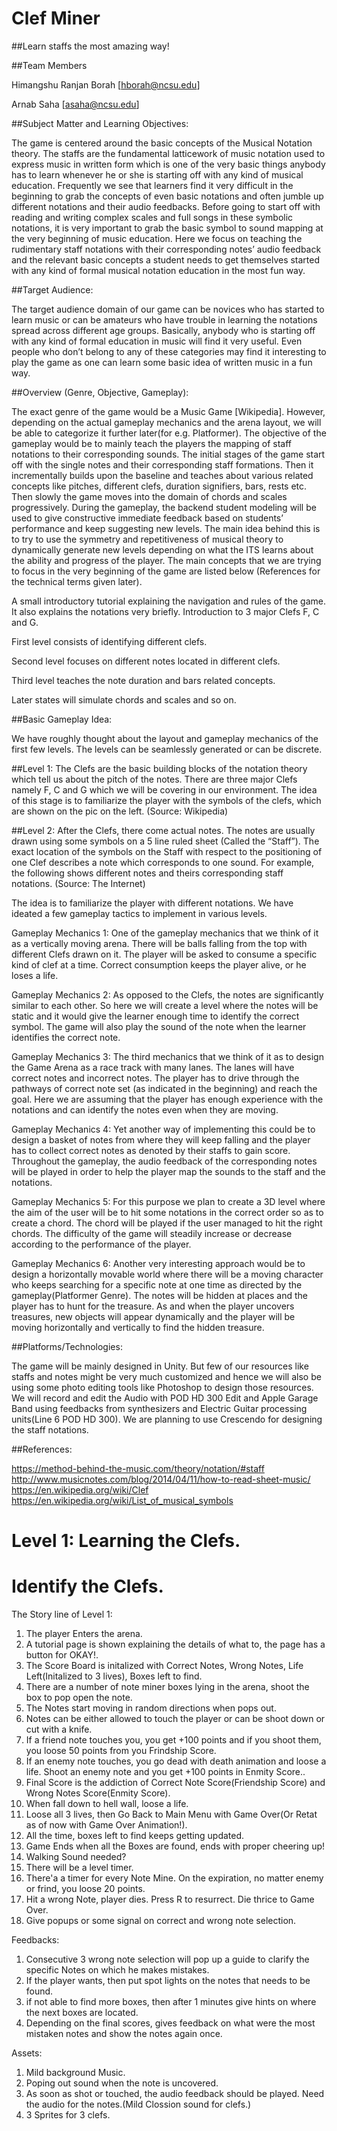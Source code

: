 # Clef Miner
##Learn staffs the most amazing way!


##Team Members

Himangshu Ranjan Borah
[hborah@ncsu.edu]

Arnab Saha
[asaha@ncsu.edu]



##Subject Matter and Learning Objectives:

The game is centered around the basic concepts of the Musical Notation theory. The staffs are the fundamental latticework of music notation used to express music in written form which is one of the very basic things anybody has to learn whenever he or she is starting off with any kind of musical education. Frequently we see that learners find it very difficult in the beginning to grab the concepts of even basic notations and often jumble up different notations and their audio feedbacks. Before going to start off with reading and writing complex scales and full songs in these symbolic notations, it is very important to grab the basic symbol to sound mapping at the very beginning of music education. Here we focus on teaching the rudimentary staff notations with their corresponding notes’ audio feedback and the relevant basic concepts a student needs to get themselves started with any kind of formal musical notation education in the most fun way.

##Target Audience:

The target audience domain of our game can be novices who has started to learn music or can be amateurs who have trouble in learning the notations spread across different age groups. Basically, anybody who is starting off with any kind of formal education in music will find it very useful. Even people who don’t belong to any of these categories may find it interesting to play the game as one can learn some basic idea of written music in a fun way.

##Overview (Genre, Objective, Gameplay):

The exact genre of the game would be a Music Game [Wikipedia]. However, depending on the actual gameplay mechanics and the arena layout, we will be able to categorize it further later(for e.g. Platformer). The objective of the gameplay would be to mainly teach the players the mapping of staff notations to their corresponding sounds. The initial stages of the game start off with the single notes and their corresponding staff formations. Then it incrementally builds upon the baseline and teaches about various related concepts like pitches, different clefs, duration signifiers, bars, rests etc. Then slowly the game moves into the domain of chords and scales progressively. During the gameplay, the backend student modeling will be used to give constructive immediate feedback based on students’ performance and keep suggesting new levels. The main idea behind this is to try to use the symmetry and repetitiveness of musical theory to dynamically generate new levels depending on what the ITS learns about the ability and progress of the player. The main concepts that we are trying to focus in the very beginning of the game are listed below (References for the technical terms given later). 

A small introductory tutorial explaining the navigation and rules of the game. It also explains the notations very briefly.
Introduction to 3 major Clefs F, C and G.

First level consists of identifying different clefs.

Second level focuses on different notes located in different clefs.

Third level teaches the note duration and bars related concepts.

Later states will simulate chords and scales and so on.

##Basic Gameplay Idea:

We have roughly thought about the layout and gameplay mechanics of the first few levels. The levels can be seamlessly generated or can be discrete.  

##Level 1: 
The Clefs are the basic building blocks of the notation theory which tell us about the pitch of the notes. There are three major Clefs namely F, C and G which we will be covering in our environment. The idea of this stage is to familiarize the player with the symbols of the clefs, which are shown on the pic on the left. (Source: Wikipedia)

##Level 2: 
After the Clefs, there come actual notes. The notes are usually drawn using some symbols on a 5 line ruled sheet (Called the “Staff”). The exact location of the symbols on the Staff with respect to the positioning of one Clef describes a note which corresponds to one sound. For example, the following shows different notes and theirs corresponding staff notations.  (Source: The Internet)


The idea is to familiarize the player with different notations. We have ideated a few gameplay tactics to implement in various levels.

Gameplay Mechanics 1: One of the gameplay mechanics that we think of it as a vertically moving arena. There will be balls falling from the top with different Clefs drawn on it. The player will be asked to consume a specific kind of clef at a time. Correct consumption keeps the player alive, or he loses a life. 

Gameplay Mechanics 2: As opposed to the Clefs, the notes are significantly similar to each other. So here we will create a level where the notes will be static and it would give the learner enough time to identify the correct symbol. The game will also play the sound of the note when the learner identifies the correct note.

Gameplay Mechanics 3: The third mechanics that we think of it as to design the Game Arena as a race track with many lanes. The lanes will have correct notes and incorrect notes. The player has to drive through the pathways of correct note set (as indicated in the beginning) and reach the goal. Here we are assuming that the player has enough experience with the notations and can identify the notes even when they are moving.

Gameplay Mechanics 4: Yet another way of implementing this could be to design a basket of notes from where they will keep falling and the player has to collect correct notes as denoted by their staffs to gain score. Throughout the gameplay, the audio feedback of the corresponding notes will be played in order to help the player map the sounds to the staff and the notations.

Gameplay Mechanics 5: For this purpose we plan to create a 3D level where the aim of the user will be to hit some notations in the correct order so as to create a chord. The chord will be played if the user managed to hit the right chords. The difficulty of the game will steadily increase or decrease according to the performance of the player.

Gameplay Mechanics 6: Another very interesting approach would be to design a horizontally movable world where there will be a moving character who keeps searching for a specific note at one time as directed by the gameplay(Platformer Genre). The notes will be hidden at places and the player has to hunt for the treasure. As and when the player uncovers treasures, new objects will appear dynamically and the player will be moving horizontally and vertically to find the hidden treasure.

##Platforms/Technologies:

The game will be mainly designed in Unity. But few of our resources like staffs and notes might be very much customized and hence we will also be using some photo editing tools like Photoshop to design those resources. We will record and edit the Audio with POD HD 300 Edit and Apple Garage Band using feedbacks from synthesizers and Electric Guitar processing units(Line 6 POD HD 300). We are planning to use Crescendo for designing the staff notations.

##References:

https://method-behind-the-music.com/theory/notation/#staff
http://www.musicnotes.com/blog/2014/04/11/how-to-read-sheet-music/
https://en.wikipedia.org/wiki/Clef
https://en.wikipedia.org/wiki/List_of_musical_symbols






# Level 1: Learning the Clefs.
# Identify the Clefs.
The Story line of Level 1:

1. The player Enters the arena.
2. A tutorial page is shown explaining the details of what to, the page has a button for OKAY!.
3. The Score Board is initalized with Correct Notes, Wrong Notes, Life Left(Initalized to 3 lives), Boxes left to find.
4. There are a number of note miner boxes lying in the arena, shoot the box to pop open the note.
5. The Notes start moving in random directions when pops out.
6. Notes can be either allowed to touch the player or can be shoot down or cut with a knife.
7. If a friend note touches you, you get +100 points and if you shoot them, you loose 50 points from you Frindship Score.
8. If an enemy note touches, you go dead with death animation and loose a life. Shoot an enemy note and you get +100 points in Enmity Score..
9. Final Score is the addiction of Correct Note Score(Friendship Score) and Wrong Notes Score(Enmity Score).
10. When fall down to hell wall, loose a life.
11. Loose all 3 lives, then Go Back to Main Menu with Game Over(Or Retat as of now with Game Over Animation!).
12. All the time, boxes left to find keeps getting updated.
13. Game Ends when all the Boxes are found, ends with proper cheering up!
14. Walking Sound needed?
15. There will be a level timer.
16. There'a a timer for every Note Mine. On the expiration,  no matter enemy or frind, you loose 20 points.
17. Hit a wrong Note, player dies. Press R to resurrect. Die thrice to Game Over.
18. Give popups or some signal on correct and wrong note selection.


Feedbacks:

1. Consecutive 3 wrong note selection will pop up a guide to clarify the specific Notes on which he makes mistakes.
2. If the player wants, then put spot lights on the notes that needs to be found.
3. if not able to find more boxes, then after 1 minutes give hints on where the next boxes are located.
4. Depending on the final scores, gives feedback on what were the most mistaken notes and show the notes again once.


Assets:
1. Mild background Music.
2. Poping out sound when the note is uncovered.
3. As soon as shot or touched, the audio feedback should be played. Need the audio for the notes.(Mild Clossion sound for clefs.)
4. 3 Sprites for 3 clefs.




